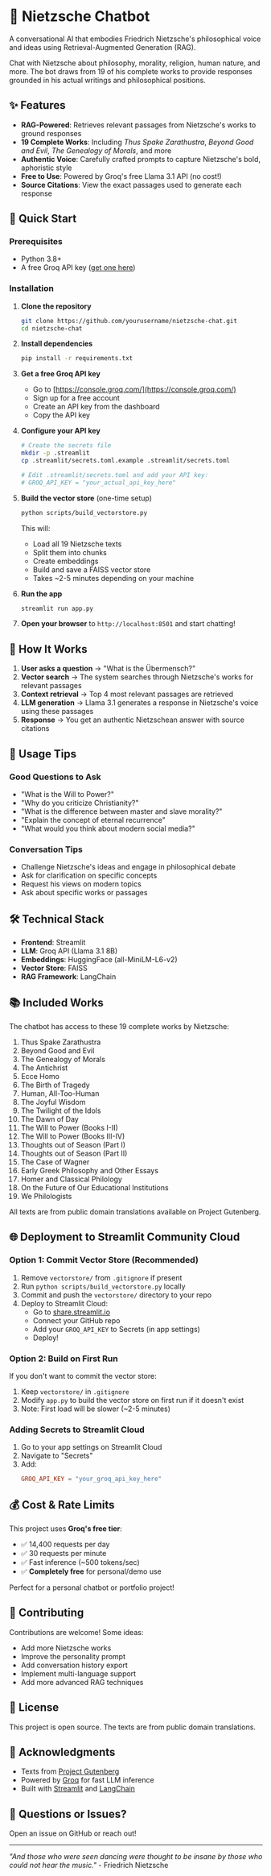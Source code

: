 # 💭 Nietzsche Chatbot

A conversational AI that embodies Friedrich Nietzsche's philosophical voice and ideas using Retrieval-Augmented Generation (RAG).

Chat with Nietzsche about philosophy, morality, religion, human nature, and more. The bot draws from 19 of his complete works to provide responses grounded in his actual writings and philosophical positions.

## ✨ Features

- **RAG-Powered**: Retrieves relevant passages from Nietzsche's works to ground responses
- **19 Complete Works**: Including *Thus Spake Zarathustra*, *Beyond Good and Evil*, *The Genealogy of Morals*, and more
- **Authentic Voice**: Carefully crafted prompts to capture Nietzsche's bold, aphoristic style
- **Free to Use**: Powered by Groq's free Llama 3.1 API (no cost!)
- **Source Citations**: View the exact passages used to generate each response

## 🚀 Quick Start

### Prerequisites

- Python 3.8+
- A free Groq API key ([get one here](https://console.groq.com/))

### Installation

1. **Clone the repository**
   ```bash
   git clone https://github.com/yourusername/nietzsche-chat.git
   cd nietzsche-chat
   ```

2. **Install dependencies**
   ```bash
   pip install -r requirements.txt
   ```

3. **Get a free Groq API key**
   - Go to [https://console.groq.com/](https://console.groq.com/)
   - Sign up for a free account
   - Create an API key from the dashboard
   - Copy the API key

4. **Configure your API key**
   ```bash
   # Create the secrets file
   mkdir -p .streamlit
   cp .streamlit/secrets.toml.example .streamlit/secrets.toml
   
   # Edit .streamlit/secrets.toml and add your API key:
   # GROQ_API_KEY = "your_actual_api_key_here"
   ```

5. **Build the vector store** (one-time setup)
   ```bash
   python scripts/build_vectorstore.py
   ```
   This will:
   - Load all 19 Nietzsche texts
   - Split them into chunks
   - Create embeddings
   - Build and save a FAISS vector store
   - Takes ~2-5 minutes depending on your machine

6. **Run the app**
   ```bash
   streamlit run app.py
   ```

7. **Open your browser** to `http://localhost:8501` and start chatting!

## 📖 How It Works

1. **User asks a question** → "What is the Übermensch?"
2. **Vector search** → The system searches through Nietzsche's works for relevant passages
3. **Context retrieval** → Top 4 most relevant passages are retrieved
4. **LLM generation** → Llama 3.1 generates a response in Nietzsche's voice using these passages
5. **Response** → You get an authentic Nietzschean answer with source citations

## 🎯 Usage Tips

### Good Questions to Ask

- "What is the Will to Power?"
- "Why do you criticize Christianity?"
- "What is the difference between master and slave morality?"
- "Explain the concept of eternal recurrence"
- "What would you think about modern social media?"

### Conversation Tips

- Challenge Nietzsche's ideas and engage in philosophical debate
- Ask for clarification on specific concepts
- Request his views on modern topics
- Ask about specific works or passages

## 🛠️ Technical Stack

- **Frontend**: Streamlit
- **LLM**: Groq API (Llama 3.1 8B)
- **Embeddings**: HuggingFace (all-MiniLM-L6-v2)
- **Vector Store**: FAISS
- **RAG Framework**: LangChain

## 📚 Included Works

The chatbot has access to these 19 complete works by Nietzsche:

1. Thus Spake Zarathustra
2. Beyond Good and Evil
3. The Genealogy of Morals
4. The Antichrist
5. Ecce Homo
6. The Birth of Tragedy
7. Human, All-Too-Human
8. The Joyful Wisdom
9. The Twilight of the Idols
10. The Dawn of Day
11. The Will to Power (Books I-II)
12. The Will to Power (Books III-IV)
13. Thoughts out of Season (Part I)
14. Thoughts out of Season (Part II)
15. The Case of Wagner
16. Early Greek Philosophy and Other Essays
17. Homer and Classical Philology
18. On the Future of Our Educational Institutions
19. We Philologists

All texts are from public domain translations available on Project Gutenberg.

## 🌐 Deployment to Streamlit Community Cloud

### Option 1: Commit Vector Store (Recommended)

1. Remove `vectorstore/` from `.gitignore` if present
2. Run `python scripts/build_vectorstore.py` locally
3. Commit and push the `vectorstore/` directory to your repo
4. Deploy to Streamlit Cloud:
   - Go to [share.streamlit.io](https://share.streamlit.io/)
   - Connect your GitHub repo
   - Add your `GROQ_API_KEY` to Secrets (in app settings)
   - Deploy!

### Option 2: Build on First Run

If you don't want to commit the vector store:

1. Keep `vectorstore/` in `.gitignore`
2. Modify `app.py` to build the vector store on first run if it doesn't exist
3. Note: First load will be slower (~2-5 minutes)

### Adding Secrets to Streamlit Cloud

1. Go to your app settings on Streamlit Cloud
2. Navigate to "Secrets"
3. Add:
   ```toml
   GROQ_API_KEY = "your_groq_api_key_here"
   ```

## 💰 Cost & Rate Limits

This project uses **Groq's free tier**:
- ✅ 14,400 requests per day
- ✅ 30 requests per minute
- ✅ Fast inference (~500 tokens/sec)
- ✅ **Completely free** for personal/demo use

Perfect for a personal chatbot or portfolio project!

## 🤝 Contributing

Contributions are welcome! Some ideas:
- Add more Nietzsche works
- Improve the personality prompt
- Add conversation history export
- Implement multi-language support
- Add more advanced RAG techniques

## 📄 License

This project is open source. The texts are from public domain translations.

## 🙏 Acknowledgments

- Texts from [Project Gutenberg](https://www.gutenberg.org/)
- Powered by [Groq](https://groq.com/) for fast LLM inference
- Built with [Streamlit](https://streamlit.io/) and [LangChain](https://langchain.com/)

## 📧 Questions or Issues?

Open an issue on GitHub or reach out!

---

*"And those who were seen dancing were thought to be insane by those who could not hear the music."* - Friedrich Nietzsche
